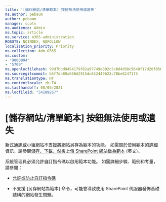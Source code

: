 ```yaml
---
title: '[儲存網站/清單範本] 按鈕無法使用或遺失'
ms.author: pebaum
author: pebaum
manager: scotv
ms.audience: Admin
ms.topic: article
ms.service: o365-administration
ROBOTS: NOINDEX, NOFOLLOW
localization_priority: Priority
ms.collection: Adm_O365
ms.custom:
- "9000094"
- "5709"
ms.openlocfilehash: 99d7bbd9494179f82a57749d802c5c8d4d98c5640f17d28f8562bd9ef5192ed8
ms.sourcegitcommit: b5f7da89a650d2915dc652449623c78be6247175
ms.translationtype: HT
ms.contentlocale: zh-TW
ms.lasthandoff: 08/05/2021
ms.locfileid: "54109267"
---
```

# <a name="save-sitelist-template-button-not-available-or-missing"></a>[儲存網站/清單範本] 按鈕無法使用或遺失

新式通訊或小組網站不支援將網站另存為範本的功能。 如需關於使用範本的詳細資訊，請參閱[儲存、下載，然後上傳 SharePoint 網站做為範本](https://docs.microsoft.com/sharepoint/dev/general-development/save-download-and-upload-a-sharepoint-site-as-a-template) (英文)。

系統管理員必須允許自訂指令碼以啟用範本功能。 如需詳細步驟、範例和考量，請參閱：

- [允許或防止自訂指令碼](https://docs.microsoft.com/sharepoint/allow-or-prevent-custom-script)

- 不支援 [另存網站為範本] 命令，可能會導致使用 SharePoint 伺服器發佈基礎結構的網站發生問題。


